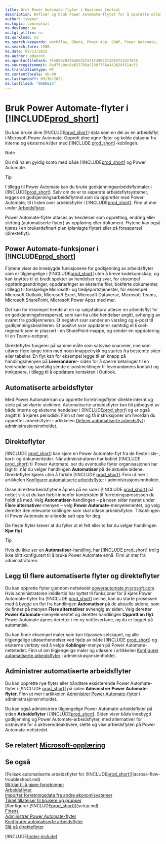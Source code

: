 ```yaml
---
title: Bruk Power Automate-flyter i Business Central
description: Definer og bruk Power Automate-flyter for å opprette eller endre Business Central-data.
author: jswymer
ms.topic: conceptual
ms.devlang: na
ms.tgt_pltfrm: na
ms.workload: na
ms.search.keywords: workflow, OData, Power App, SOAP, Power Automate,
ms.search.form: 1500,
ms.date: 09/13/2022
ms.author: edupont
ms.openlocfilehash: 5fe089c0330a8d2b7a71f4907212665722d27d38
ms.sourcegitcommit: 8ad79e0ec6e625796af298f756a142624f514cf3
ms.translationtype: HT
ms.contentlocale: nb-NO
ms.lasthandoff: 09/30/2022
ms.locfileid: "9606525"
---
```

# <a name="use-power-automate-flows-in-prod_short"></a>Bruk Power Automate-flyter i [!INCLUDE[prod_short](includes/prod_short.md)]

Du kan bruke dine [!INCLUDE[prod_short](includes/prod_short.md)]-data som en del av en arbeidsflyt i Microsoft Power Automate. Opprett dine egne flyter og koble dataene fra interne og eksterne kilder med [!INCLUDE [prod_short](includes/prod_short.md)]-koblingen.

> [!NOTE]
> Du må ha en gyldig konto med både [!INCLUDE[prod_short](includes/prod_short.md)] og Power Automate.  

> [!TIP]
> I tillegg til Power Automate kan du bruke godkjenningsarbeidsflytmaler i [!INCLUDE[prod_short](includes/prod_short.md)]. Selv om de er to separate arbeidsflytsystemer, legges en godkjenningsarbeidsflytmal som du oppretter med Power Automate, til i listen over arbeidsflyter i [!INCLUDE[prod_short](includes/prod_short.md)]. Finn ut mer under [Arbeidsflyter](across-workflow.md).

Power Automate-flyter utløses av hendelser som oppretting, endring eller sletting (automatiserte flyter) av oppføring eller dokument. Flytene kan også kjøres i en brukerdefinert plan (planlagte flyter) eller på forespørsel (direkteflyt).

## <a name="power-automate-features-in-prod_short"></a>Power Automate-funksjoner i [!INCLUDE[prod_short](includes/prod_short.md)]

Flytene viser de innebygde funksjonene for godkjenning av arbeidsflyter som er tilgjengelige i [!INCLUDE[prod_short](includes/prod_short.md)] uten å kreve kodekunnskap, og kan knyttes til et bredt spekter av hendelser og svar, for eksempel oppføringsendringer, oppdateringer av eksterne filer, bokførte dokumenter, i tillegg til forskjellige Microsoft- og tredjepartstjenester, for eksempel Microsoft Outlook, Microsoft Excel, Microsoft Dataverse, Microsoft Teams, Microsoft SharePoint, Microsoft Power Apps med mer.

Det kan for eksempel hende at en ny salgsfaktura utløser en arbeidsflyt for en godkjenningsforespørsel, som kan ha ulike hendelser angitt, avhengig av svaret fra godkjenneren. Et negativt svar sender en varsling og e-post til godkjenningsbestilleren. Et positivt svar oppdaterer samtidig et Excel-regneark som er plassert i en SharePoint-mappe, og sender en oppdatering til en Teams-nettprat.

Direkteflyter fungerer på samme måte som satsvise snarveier, noe som utfører flere lange trinn med noen knappetrykk og startes fra bestemte sider eller tabeller. En flyt kan for eksempel legge til en knapp på handlingsmenyen på **Leverandører**- siden for å sperre betalinger til en leverandør og samtidig sende e-postmeldinger til leverandørens kontakt og innkjøpere, i tillegg til å oppdatere kontakten i Outlook.

## <a name="automated-workflows"></a>Automatiserte arbeidsflyter

Med Power Automate kan du opprette forretningsflyter direkte internt og stole på selvlærte utviklere. Automatiserte arbeidsflyter kan bli påbegynt av både interne og eksterne hendelser i [!INCLUDE[prod_short](includes/prod_short.md)] og er også angitt til å kjøres periodisk. Finn ut mer og få instruksjoner om hvordan du oppretter arbeidsflyter i artikkelen [Definer automatiserte arbeidsflyt](/dynamics365/business-central/dev-itpro/powerplatform/automate-workflows) i administrasjonsinnholdet.

## <a name="instant-flows"></a>Direkteflyter

[!INCLUDE [prod_short](includes/prod_short.md)] kan kjøre en Power Automate-flyt fra de fleste liste-, kort- og dokumentsider. Når administratoren har koblet [!INCLUDE [prod_short](includes/prod_short.md)] til Power Automate, ser du eventuelle flyter organisasjonen har lagt til, når du velger handlingen **Automatiser** på de aktuelle sidene. Direkteflyter kjøres uten å forlate [!INCLUDE [prod_short](includes/prod_short.md)]. Finn ut mer i artikkelen [Konfigurer automatiserte arbeidsflyter](/dynamics365/business-central/dev-itpro/powerplatform/automate-workflows) i administrasjonsinnholdet.

Disse direktearbeidsflytene åpnes på en side i [!INCLUDE [prod_short](includes/prod_short.md)] på nettet slik at du kan forbli innenfor konteksten til forretningsprosessen du holdt på med. Velg **Automatiser**-handlingen – på noen sider nestet under **Flere alternativer**-menyen – velg **Power Automate**-menyelementet, og velg deretter den relevante koblingen som skal utløse arbeidsflyten. Tilkoblingen til Power Automate er allerede satt opp for deg.

De fleste flyter krever at du fyller ut et felt eller to før du velger handlingen **Kjør flyt**.

> [!TIP]
> Hvis du ikke ser en **Automatiser**-handling, har [!INCLUDE [prod_short](includes/prod_short.md)] trolig ikke blitt konfigurert til å bruke Power Automate ennå. Finn ut mer fra administratoren.

## <a name="add-more-automated-flows-and-instant-flows"></a>Legg til flere automatiserte flyter og direkteflyter

Du kan opprette flyter gjennom nettstedet [powerautomate.microsoft.com](https://powerautomate.microsoft.com). Hvis administratoren imidlertid har byttet til funksjoner for å kjøre Power Automate-flyter fra [!INCLUDE [prod_short](includes/prod_short.md)] online, kan du starte prosessen med å bygge en flyt fra handlingen **Automatiser** på de aktuelle sidene, som du finner på menyen **Flere alternativer** avhengig av siden. Velg deretter **Power Automate**-menyelementet og deretter handlingen **Opprett en flyt**. Power Automate åpnes deretter i en ny nettleserfane, og du er logget på automatisk.

Du kan finne eksempel maler som kan tilpasses selskapet, og alle tilgjengelige utløserhendelser ved hjelp av både [!INCLUDE [prod_short](includes/prod_short.md)] og eksterne verktøy ved å velge **Koblinger**-menyen på Power Automate-nettstedet. Finn ut om tilgjengelige maler og utløsere i artikkelen [Konfigurer automatiserte arbeidsflyter](/dynamics365/business-central/dev-itpro/powerplatform/automate-workflows) i administrasjonsinnholdet.

## <a name="manage-automated-workflows"></a>Administrer automatiserte arbeidsflyter

Du kan opprette nye flyter eller håndtere eksisterende Power Automate-flyter i [!INCLUDE [prod_short](includes/prod_short.md)] på siden **Administrer Power Automate-flyter**. Finn ut mer i artikkelen [Administrer Power Automate-flyter](/dynamics365/business-central/dev-itpro/powerplatform/manage-power-automate-flows) i administrasjonsinnholdet.

Du kan også administrere tilgjengelige Power Automate-arbeidsflyter på siden **Arbeidsflyter** i [!INCLUDE[prod_short](includes/prod_short.md)]. Siden viser både innebygd godkjenning og Power Automate-arbeidsflyter, med alternativer for sistnevnte for å aktivere/deaktivere, slette og vise arbeidsflyten på Power Automate-nettstedet.

## <a name="see-related-microsoft-training"></a>Se relatert [Microsoft-opplæring](/training/modules/use-power-automate/)

## <a name="see-also"></a>Se også

[Feilsøk automatiserte arbeidsflyter for [!INCLUDE[prod_short](includes/prod_short.md)]](across-flow-troubleshoot.md)  
[Bli klar til å gjøre forretninger](ui-get-ready-business.md)  
[Arbeidsflyter](across-workflow.md)  
[Importer forretningsdata fra andre økonomisystemer](across-import-data-configuration-packages.md)  
[Tildel tillatelser til brukere og grupper](ui-define-granular-permissions.md)  
[Konfigurer [!INCLUDE[prod_short](includes/prod_short.md)]](setup.md)  
[Finans](finance.md)  
[Administrer Power Automate-flyter](/dynamics365/business-central/dev-itpro/powerplatform/manage-power-automate-flows)  
[Konfigurer automatiserte arbeidsflyter](/dynamics365/business-central/dev-itpro/powerplatform/automate-workflows)  
[Slå på direkteflyter](/dynamics365/business-central/dev-itpro/powerplatform/instant-flows)  

[!INCLUDE[footer-include](includes/footer-banner.md)]

